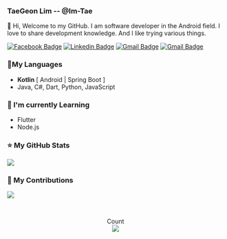 ### TaeGeon Lim -- @Im-Tae

👋 Hi, Welcome to my GitHub. I am software developer in the Android field. I love to share development knowledge. And I like trying various things.

[![Facebook Badge](https://img.shields.io/badge/-Facebook-1877f2?style=flat-square&logo=facebook&logoColor=white&link=https://www.facebook.com/ImTae7)](https://www.facebook.com/ImTae7) [![Linkedin Badge](https://img.shields.io/badge/-LinkedIn-blue?style=flat-square&logo=Linkedin&logoColor=white&link=https://www.linkedin.com/in/limtaegeon)](https://www.linkedin.com/in/limtaegeon) [![Gmail Badge](https://img.shields.io/badge/-Gmail-d14836?style=flat-square&logo=Gmail&logoColor=white&link=mailto:itggood2420@gmail.com)](mailto:itggood2420@gmail.com) [![Gmail Badge](https://img.shields.io/badge/-Blog-000000)](https://imleaf.tistory.com/) 



### 📑My Languages



- **Kotlin** [ Android | Spring Boot ]
- Java, C#, Dart, Python, JavaScript



### 📕 I'm currently Learning



- Flutter
- Node.js



### ⭐ My GitHub Stats

[![](https://github-readme-stats.vercel.app/api?username=Im-Tae&show_icons=true&hide_border=true)]((https://github.com/Im-Tae))



### 🌱 My Contributions

![](https://ghchart.rshah.org/Im-Tae)



</br>

<p align="center"> 
  Count<br>
  <img src="https://profile-counter.glitch.me/Im-Tae/count.svg" />
</p>

